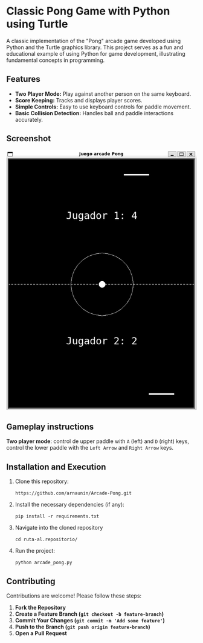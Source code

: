 # Classic Pong Game with Python using Turtle

A classic implementation of the "Pong" arcade game developed using Python and the Turtle graphics library. This project serves as a fun and educational example of using Python for game development, illustrating fundamental concepts in programming.

## Features
- **Two Player Mode:** Play against another person on the same keyboard.
- **Score Keeping:** Tracks and displays player scores.
- **Simple Controls:** Easy to use keyboard controls for paddle movement.
- **Basic Collision Detection:** Handles ball and paddle interactions accurately.

## Screenshot
![Game in action](images/arcade_pong-screenshot.png)

## Gameplay instructions
**Two player mode**: control de upper paddle with ``A`` (left) and ``D`` (right) keys, control the lower paddle with the ``Left Arrow`` and ``Right Arrow`` keys.

## Installation and Execution
1. Clone this repository:
   ```
   https://github.com/arnaunin/Arcade-Pong.git
   ```
2. Install the necessary dependencies (if any):
   ```
   pip install -r requirements.txt
   ```
3. Navigate into the cloned repository
   ```
   cd ruta-al.repositorio/
   ```
4. Run the project:
   ```
   python arcade_pong.py
   ```

## Contributing
Contributions are welcome! Please follow these steps:
1. **Fork the Repository**
2. **Create a Feature Branch (`git checkout -b feature-branch`)**
3. **Commit Your Changes (`git commit -m 'Add some feature'`)**
4. **Push to the Branch (`git push origin feature-branch`)**
5. **Open a Pull Request**


